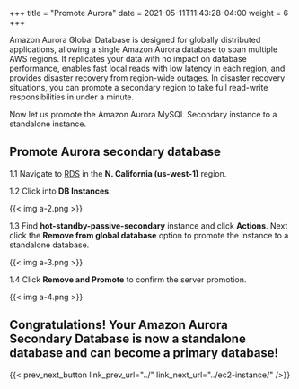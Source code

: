 +++
title = "Promote Aurora"
date =  2021-05-11T11:43:28-04:00
weight = 6
+++

Amazon Aurora Global Database is designed for globally distributed applications, allowing a single Amazon Aurora database to span multiple AWS regions. It replicates your data with no impact on database performance, enables fast local reads with low latency in each region, and provides disaster recovery from region-wide outages. In disaster recovery situations, you can promote a secondary region to take full read-write responsibilities in under a minute.

Now let us promote the Amazon Aurora MySQL Secondary instance to a standalone instance.

## Promote Aurora secondary database

1.1 Navigate to [RDS](https://us-west-1.console.aws.amazon.com/rds/home?region=us-west-1#/) in the **N. California (us-west-1)** region.

1.2 Click into **DB Instances**.

{{< img a-2.png >}}

1.3 Find **hot-standby-passive-secondary** instance and click **Actions**. Next click the **Remove from global database** option to promote the instance to a standalone database.

{{< img a-3.png >}}

1.4 Click **Remove and Promote** to confirm the server promotion.

{{< img a-4.png >}}

## Congratulations! Your Amazon Aurora Secondary Database is now a standalone database and can become a primary database!

{{< prev_next_button link_prev_url="../" link_next_url="../ec2-instance/" />}}

